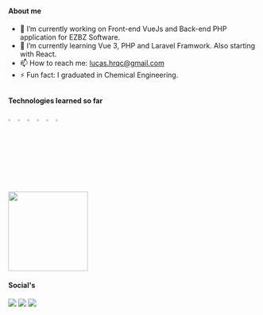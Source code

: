 ##
<h4> About me </h4>

- 🔭 I’m currently working on Front-end VueJs and Back-end PHP application for EZBZ Software.
- 🌱 I’m currently learning Vue 3, PHP and Laravel Framwork. Also starting with React.
- 📫 How to reach me: lucas.hrqc@gmail.com
- ⚡ Fun fact: I graduated in Chemical Engineering.

##
<h4> Technologies learned so far </h4>
<div>
<img width="3%" height="3%" src="https://cdn.jsdelivr.net/gh/devicons/devicon/icons/css3/css3-original.svg" />
<img width="3%" height="3%" src="https://cdn.jsdelivr.net/gh/devicons/devicon/icons/html5/html5-original.svg" />       
<img width="3%" height="3%" src="https://cdn.jsdelivr.net/gh/devicons/devicon/icons/javascript/javascript-original.svg" />
<img width="3%" height="3%" src="https://cdn.jsdelivr.net/gh/devicons/devicon/icons/vuejs/vuejs-original.svg" />      
<img width="3%" height="3%" src="https://cdn.jsdelivr.net/gh/devicons/devicon/icons/php/php-original.svg" />
<img width="3%" height="3%" src="https://cdn.jsdelivr.net/gh/devicons/devicon/icons/laravel/laravel-plain.svg" />         
</div>          

##
<div> 
  <img height="160em" src="https://github-readme-stats.vercel.app/api?hide_rank=true&username=LucasHrqc&show_icons=true&theme=github_dark&include_all_commits=true&count_private=true"/>
<!--   <img height="160em" src="https://github-readme-stats.vercel.app/api/top-langs/?username=LucasHrqc&hide_title=true&layout=compact&card_width=400px"/> -->

<h4> Social's </h4>
<div>
  <a href="https://www.linkedin.com/in/lucashrqc/"><img src="https://img.shields.io/badge/LinkedIn-0077B5?style=for-the-badge&logo=linkedin&logoColor=white" target="_blank"></img></a>
  <a href="mailto:lucas.hrqc@gmail.com"><img src="https://img.shields.io/badge/Gmail-D14836?style=for-the-badge&logo=gmail&logoColor=white" target="_blank"></img></a>
   <a href="https://www.instagram.com/lucashrqc/"><img src="https://img.shields.io/badge/Instagram-E4405F?style=for-the-badge&logo=instagram&logoColor=white" target="_blank"></img></a>
  </div>
</div>

